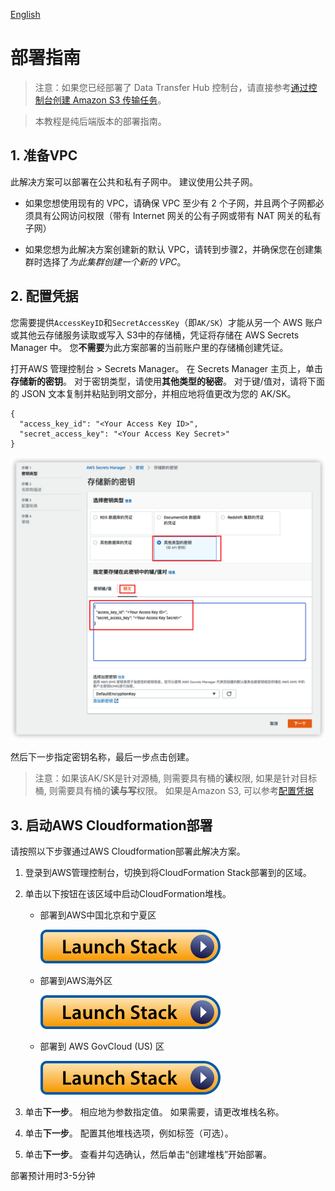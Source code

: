 
[English](./DEPLOYMENT_EN.md)

# 部署指南

> 注意：如果您已经部署了 Data Transfer Hub 控制台，请直接参考[通过控制台创建 Amazon S3 传输任务](https://awslabs.github.io/data-transfer-hub/zh/user-guide/tutorial-s3/)。

> 本教程是纯后端版本的部署指南。

## 1. 准备VPC

此解决方案可以部署在公共和私有子网中。 建议使用公共子网。

- 如果您想使用现有的 VPC，请确保 VPC 至少有 2 个子网，并且两个子网都必须具有公网访问权限（带有 Internet 网关的公有子网或带有 NAT 网关的私有子网）

- 如果您想为此解决方案创建新的默认 VPC，请转到步骤2，并确保您在创建集群时选择了*为此集群创建一个新的 VPC*。

## 2. 配置凭据

您需要提供`AccessKeyID`和`SecretAccessKey`（即`AK/SK`）才能从另一个 AWS 账户或其他云存储服务读取或写入 S3中的存储桶，凭证将存储在 AWS Secrets Manager 中。 您**不需要**为此方案部署的当前账户里的存储桶创建凭证。

打开AWS 管理控制台 > Secrets Manager。 在 Secrets Manager 主页上，单击 **存储新的密钥**。 对于密钥类型，请使用**其他类型的秘密**。 对于键/值对，请将下面的 JSON 文本复制并粘贴到明文部分，并相应地将值更改为您的 AK/SK。

```
{
  "access_key_id": "<Your Access Key ID>",
  "secret_access_key": "<Your Access Key Secret>"
}
```

![密钥](./images/secret_cn.png)

然后下一步指定密钥名称，最后一步点击创建。


> 注意：如果该AK/SK是针对源桶, 则需要具有桶的**读**权限, 如果是针对目标桶, 则需要具有桶的**读与写**权限。 如果是Amazon S3, 可以参考[配置凭据](./IAM-Policy_CN.md)


## 3. 启动AWS Cloudformation部署

请按照以下步骤通过AWS Cloudformation部署此解决方案。

1. 登录到AWS管理控制台，切换到将CloudFormation Stack部署到的区域。

1. 单击以下按钮在该区域中启动CloudFormation堆栈。

    - 部署到AWS中国北京和宁夏区

      [![Launch Stack](./images/launch-stack.svg)](https://console.amazonaws.cn/cloudformation/home#/stacks/create/template?stackName=DTHS3Stack&templateURL=https://solutions-reference.s3.amazonaws.com/data-transfer-hub/latest/DataTransferS3Stack.template)

    - 部署到AWS海外区

      [![Launch Stack](./images/launch-stack.svg)](https://console.aws.amazon.com/cloudformation/home#/stacks/create/template?stackName=DTHS3Stack&templateURL=https://solutions-reference.s3.amazonaws.com/data-transfer-hub/latest/DataTransferS3Stack.template)

    - 部署到 AWS GovCloud (US) 区

      [![Launch Stack](./images/launch-stack.svg)](https://console.aws.amazon.com/cloudformation/home#/stacks/create/template?stackName=DTHS3Stack&templateURL=https://solutions-reference.s3.amazonaws.com/data-transfer-hub/latest/DataTransferS3Stack.template)
    

1. 单击**下一步**。 相应地为参数指定值。 如果需要，请更改堆栈名称。

1. 单击**下一步**。 配置其他堆栈选项，例如标签（可选）。

1. 单击**下一步**。 查看并勾选确认，然后单击“创建堆栈”开始部署。

部署预计用时3-5分钟